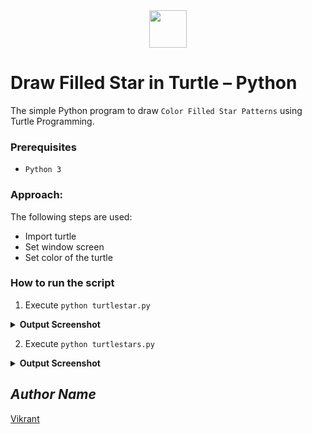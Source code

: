 <div align="center">
  <img height="60" src="https://user-images.githubusercontent.com/85709371/153715486-5da59ace-7f32-4f79-a365-318102feed51.png">
</div>

# Draw Filled Star in Turtle – Python
The simple Python program to draw `Color Filled Star Patterns` using Turtle Programming.

### Prerequisites
- `Python 3`

### Approach:
The following steps are used:
- Import turtle
- Set window screen
- Set color of the turtle

### How to run the script
1. Execute `python turtlestar.py`
<details><summary><b>Output Screenshot</b></summary>
<p align="center">
  <a href="turtle_star.png"><img src="https://user-images.githubusercontent.com/85709371/152527599-0757aafd-72a8-440f-b406-f0cdeb97de27.png" alt="turtle_star"></a>
</p>
</details>

2. Execute `python turtlestars.py`
<details><summary><b>Output Screenshot</b></summary>
<p align="center">
  <a href="turtle_stars.png"><img src="https://user-images.githubusercontent.com/85709371/152534943-0491cc69-9d63-45de-8818-b007ded38ed0.png" alt="turtle_stars"></a>
</p>
</details>

## *Author Name*
[Vikrant](https://github.com/vikrant-v28)
